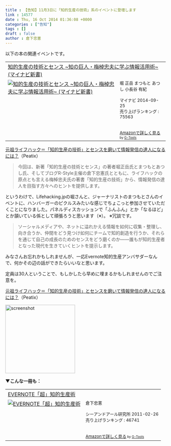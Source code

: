 ```yaml
---
title : 【告知】11月3日に「知的生産の技術」系のイベントに登壇します
link : 14577
date : Thu, 16 Oct 2014 01:36:08 +0000
categories : ["告知"]
tags : []
draft : false
author : 倉下忠憲
---
```


以下の本の関連イベントです。

<table  border="0" cellpadding="5"><tr><td colspan="2"><a href="http://www.amazon.co.jp/%E7%9F%A5%E7%9A%84%E7%94%9F%E7%94%A3%E3%81%AE%E6%8A%80%E8%A1%93%E3%81%A8%E3%82%BB%E3%83%B3%E3%82%B9-%7E%E7%9F%A5%E3%81%AE%E5%B7%A8%E4%BA%BA%E3%83%BB%E6%A2%85%E6%A3%B9%E5%BF%A0%E5%A4%AB%E3%81%AB%E5%AD%A6%E3%81%B6%E6%83%85%E5%A0%B1%E6%B4%BB%E7%94%A8%E8%A1%93%7E-%E3%83%9E%E3%82%A4%E3%83%8A%E3%83%93%E6%96%B0%E6%9B%B8-%E5%A0%80-%E6%AD%A3%E5%B2%B3/dp/4839947031%3FSubscriptionId%3D15SMZCTB9V8NGR2TW082%26tag%3Drashita1000-22%26linkCode%3Dxm2%26camp%3D2025%26creative%3D165953%26creativeASIN%3D4839947031" target="_blank">知的生産の技術とセンス ~知の巨人・梅棹忠夫に学ぶ情報活用術~ (マイナビ新書)</a><img src="http://www.assoc-amazon.jp/e/ir?t=rashita1000-22&l=ur2&o=9" width="1" height="1" style="border: none;" alt="" /></td></tr><tr><td valign="top"><a href="http://www.amazon.co.jp/%E7%9F%A5%E7%9A%84%E7%94%9F%E7%94%A3%E3%81%AE%E6%8A%80%E8%A1%93%E3%81%A8%E3%82%BB%E3%83%B3%E3%82%B9-%7E%E7%9F%A5%E3%81%AE%E5%B7%A8%E4%BA%BA%E3%83%BB%E6%A2%85%E6%A3%B9%E5%BF%A0%E5%A4%AB%E3%81%AB%E5%AD%A6%E3%81%B6%E6%83%85%E5%A0%B1%E6%B4%BB%E7%94%A8%E8%A1%93%7E-%E3%83%9E%E3%82%A4%E3%83%8A%E3%83%93%E6%96%B0%E6%9B%B8-%E5%A0%80-%E6%AD%A3%E5%B2%B3/dp/4839947031%3FSubscriptionId%3D15SMZCTB9V8NGR2TW082%26tag%3Drashita1000-22%26linkCode%3Dxm2%26camp%3D2025%26creative%3D165953%26creativeASIN%3D4839947031" target="_blank"><img src="http://ecx.images-amazon.com/images/I/51N9v2FE47L._SL160_.jpg" border="0" alt="知的生産の技術とセンス ~知の巨人・梅棹忠夫に学ぶ情報活用術~ (マイナビ新書)" /></a></td><td valign="top"><font size="-1">堀 正岳 まつもと あつし 小長谷 有紀 <br /><br />マイナビ  2014-09-25<br />売り上げランキング : 75563<br /><br /><br /><a href="http://www.amazon.co.jp/%E7%9F%A5%E7%9A%84%E7%94%9F%E7%94%A3%E3%81%AE%E6%8A%80%E8%A1%93%E3%81%A8%E3%82%BB%E3%83%B3%E3%82%B9-%7E%E7%9F%A5%E3%81%AE%E5%B7%A8%E4%BA%BA%E3%83%BB%E6%A2%85%E6%A3%B9%E5%BF%A0%E5%A4%AB%E3%81%AB%E5%AD%A6%E3%81%B6%E6%83%85%E5%A0%B1%E6%B4%BB%E7%94%A8%E8%A1%93%7E-%E3%83%9E%E3%82%A4%E3%83%8A%E3%83%93%E6%96%B0%E6%9B%B8-%E5%A0%80-%E6%AD%A3%E5%B2%B3/dp/4839947031%3FSubscriptionId%3D15SMZCTB9V8NGR2TW082%26tag%3Drashita1000-22%26linkCode%3Dxm2%26camp%3D2025%26creative%3D165953%26creativeASIN%3D4839947031" target="_blank">Amazonで詳しく見る</a></font><font size="-2"> by <a href="http://www.goodpic.com/mt/aws/index.html" >G-Tools</a></font></td></tr></table>

<a href="http://peatix.com/event/55801" target="_blank">元祖ライフハック＝「知的生産の技術」とセンスを磨いて情報発信の達人になるには？</a>（Peatix）

<blockquote>今回は、新著「知的生産の技術とセンス」の著者堀正岳氏とまつもとあつし氏、そしてブログR-Style主催の倉下忠憲氏とともに、ライフハックの原点とも言える梅棹忠夫氏の著書「知的生産の技術」から、情報発信の達人を目指す方々へのヒントを提供します。</blockquote>

というわけで、Lifehacking.jpの堀さんと、ジャーナリストのまつもとさんのイベントに、ハンバーガーのピクルスみたいな感じでちょこっと参加させていただくことになりました。パネルディスカッションで「ふんふん」とか「なるほど」とか頷いている係として頑張ろうと思います（※）。
※冗談です。

<blockquote>ソーシャルメディアや、ネットに溢れかえる情報を如何に収集・整理し、向き合うか、仲間をどう見つけ如何にチームで知的創造を行うか、それらを通じて自己の成長のためのセンスをどう磨くのか――誰もが知的生産者となった現代を生きていくヒントを提示します。</blockquote>

みなさんお忘れかもしれませんが、一応Evernote知的生産アンバサダーなんで、何かその辺の話ができたらいいなと思います。

定員は30人ということで、もしかしたら早めに埋まるかもしれませんのでご注意を。

<a href="http://peatix.com/event/55801" target="_blank">元祖ライフハック＝「知的生産の技術」とセンスを磨いて情報発信の達人になるには？</a>（Peatix）

<a href="https://rashita.net/blog/wp-content/uploads/2014/10/screenshot28.png"><img src="https://rashita.net/blog/wp-content/uploads/2014/10/screenshot28.png" alt="screenshot" width="219" height="215" class="alignnone size-full wp-image-14578" /></a>

<strong>▼こんな一冊も：</strong>
<table  border="0" cellpadding="5"><tr><td colspan="2"><a href="http://www.amazon.co.jp/EVERNOTE%E3%80%8C%E8%B6%85%E3%80%8D%E7%9F%A5%E7%9A%84%E7%94%9F%E7%94%A3%E8%A1%93-%E5%80%89%E4%B8%8B%E5%BF%A0%E6%86%B2/dp/4863540817%3FSubscriptionId%3D15SMZCTB9V8NGR2TW082%26tag%3Drashita1000-22%26linkCode%3Dxm2%26camp%3D2025%26creative%3D165953%26creativeASIN%3D4863540817" target="_blank">EVERNOTE「超」知的生産術</a><img src="http://www.assoc-amazon.jp/e/ir?t=rashita1000-22&l=ur2&o=9" width="1" height="1" style="border: none;" alt="" /></td></tr><tr><td valign="top"><a href="http://www.amazon.co.jp/EVERNOTE%E3%80%8C%E8%B6%85%E3%80%8D%E7%9F%A5%E7%9A%84%E7%94%9F%E7%94%A3%E8%A1%93-%E5%80%89%E4%B8%8B%E5%BF%A0%E6%86%B2/dp/4863540817%3FSubscriptionId%3D15SMZCTB9V8NGR2TW082%26tag%3Drashita1000-22%26linkCode%3Dxm2%26camp%3D2025%26creative%3D165953%26creativeASIN%3D4863540817" target="_blank"><img src="http://ecx.images-amazon.com/images/I/51OnU0cd03L._SL160_.jpg" border="0" alt="EVERNOTE「超」知的生産術" /></a></td><td valign="top"><font size="-1">倉下忠憲 <br /><br />シーアンドアール研究所  2011-02-26<br />売り上げランキング : 46741<br /><br /><br /><a href="http://www.amazon.co.jp/EVERNOTE%E3%80%8C%E8%B6%85%E3%80%8D%E7%9F%A5%E7%9A%84%E7%94%9F%E7%94%A3%E8%A1%93-%E5%80%89%E4%B8%8B%E5%BF%A0%E6%86%B2/dp/4863540817%3FSubscriptionId%3D15SMZCTB9V8NGR2TW082%26tag%3Drashita1000-22%26linkCode%3Dxm2%26camp%3D2025%26creative%3D165953%26creativeASIN%3D4863540817" target="_blank">Amazonで詳しく見る</a></font><font size="-2"> by <a href="http://www.goodpic.com/mt/aws/index.html" >G-Tools</a></font></td></tr></table>
